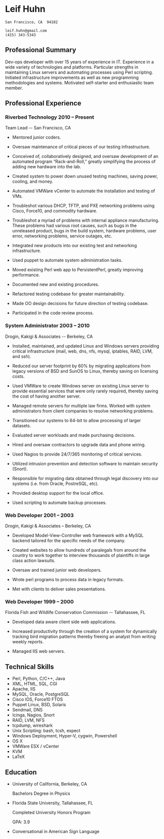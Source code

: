 Leif Huhn
=========

    San Francisco, CA  94102

    leif.huhn@gmail.com
    (415) 343-5343

Professional Summary
--------------------

Dev-ops developer with over 15 years of experience in IT.  Experience
in a wide variety of technologies and platforms.  Particular strengths
in maintaining Linux servers and automating processes using Perl
scripting.  Initiated infrastructure improvements as well as new
programming methodologies and systems. Motivated self-starter and
enthusiastic team member.

Professional Experience
-----------------------

### **Riverbed Technology**        2010 – Present
   Team Lead            --         San Francisco, CA

 * Mentored junior coders.

 * Oversaw maintenance of critical pieces of our testing infrastructure.

 * Conceived of, collaboratively designed, and oversaw development of an
   automated program “Rack-and-Roll,” greatly simplifying the process
   of adding new hardware into the lab.

 * Created system to power down unused testing machines, saving power,
   cooling, and money.

 * Automated VMWare vCenter to automate the installation and testing of
   VMs.

 * Troubleshot various DHCP, TFTP, and PXE networking problems using Cisco,
   Force10, and commodity hardware.

 * Troubleshot a myriad of problems with internal appliance manufacturing.
   These problems had various root causes, such as bugs in the unreleased
   product, bugs in the build system, hardware problems, user error,
   networking problems, service outages, etc.

 * Integrated new products into our existing test and networking
   infrastructure.

 * Used puppet to automate system administration tasks.

 * Moved existing Perl web app to PersistentPerl, greatly improving
   performance.

 * Documented new and existing procedures.

 * Refactored testing codebase for greater maintainability.

 * Made OO design decisions for future direction of testing codebase.

 * Participated in the code review process.

### **System Administrator**       2003 – 2010

 Drogin, Kakigi & Associates -- Berkeley, CA

 * Installed, maintained, and updated Linux and Windows servers providing
   critical infrastructure (mail, web, dns, nfs, mysql, iptables, RAID,
   LVM, and ssh).

 * Reduced our server footprint by 60% by migrating applications from
   legacy versions of BSD and SunOS to Linux, thereby saving on licensing
   costs.

 * Used VMWare to create Windows server on existing Linux server to provide
   essential services that were only rarely required, thereby saving the
   cost of having another server.

 * Managed remote servers for multiple law firms.  Worked with system
   administrators from client companies to resolve networking problems.

 * Transitioned our systems to 64-bit to allow processing of larger
   datasets.

 * Evaluated server workloads and made purchasing decisions.

 * Hired and oversaw contractors to upgrade data and phone wiring.

 * Used Nagios to provide 24/7/365 monitoring of critical services.

 * Utilized intrusion prevention and detection software to maintain
   security (Snort).

 * Responsible for migrating data obtained through legal discovery into our
   systems (i.e. from Oracle, PostreSQL, etc).

 * Provided desktop support for the local office.

 * Used scripting to automate backup processes.

### **Web Developer**       2001 – 2003

 Drogin, Kakigi & Associates – Berkeley, CA

 * Developed Model-View-Controller web framework with a MySQL backend
   tailored for the specific needs of the company.

 * Created websites to allow hundreds of paralegals from around the country
   to work together to interview thousands of plaintiffs in large class
   action lawsuits.

 * Oversaw and trained junior web developers.

 * Wrote perl programs to process data in legacy formats.

 * Met with clients to deliver sales presentations.

### **Web Developer**         1999 – 2000

 Florida Fish and Wildlife Conservation Commission -- Tallahassee, FL

 * Developed data aware client side web applications.

 * Increased productivity through the creation of a system for dynamically
   tracking bird migration patterns thereby freeing an analyst from writing
   weekly reports.

 * Managed IIS web servers.

Technical Skills
----------------

 * Perl, Python, C/C++, Java
 * XML, HTML, SQL, CGI
 * Apache, IIS
 * MySQL, Oracle, PostgreSQL
 * Cisco IOS, Force10 FTOS
 * Puppet Linux, BSD, Solaris
 * Sendmail, DNS
 * Icinga, Nagios, Snort
 * RAID, LVM, NFS
 * tcpdump, wireshark
 * Unix Scripting: bash, tcsh, expect
 * Windows Deployment, Hyper-V, cygwin, Powershell
 * OS X
 * VMWare ESX / vCenter
 * KVM
 * LaTeX


Education
---------

 *  University of California, Berkeley, CA

    Bachelors Degree in Physics

 *  Florida State University, Tallahassee, FL

    Completed University Honors Program

    GPA: 3.9

 *  Conversational in American Sign Language

